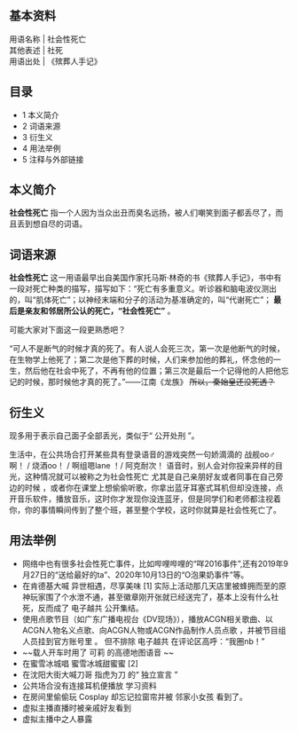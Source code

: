 **基本资料**  
---  
用语名称  |  社会性死亡   
其他表述  |  社死   
用语出处  |  《殡葬人手记》   
  
##  目录

  * 1  本义简介 
  * 2  词语来源 
  * 3  衍生义 
  * 4  用法举例 
  * 5  注释与外部链接 

##  本义简介

**社会性死亡** 指一个人因为当众出丑而臭名远扬，被人们嘲笑到面子都丢尽了，而且丢到想自尽的词语。

##  词语来源

**社会性死亡**
这一用语最早出自美国作家托马斯·林奇的书《殡葬人手记》，书中有一段对死亡种类的描写，描写如下：“死亡有多重意义。听诊器和脑电波仪测出的，叫“肌体死亡”；以神经末端和分子的活动为基准确定的，叫“代谢死亡”；
**最后是亲友和邻居所公认的死亡，“社会性死亡”** 。

可能大家对下面这一段更熟悉吧？

“可人不是断气的时候才真的死了。有人说人会死三次，第一次是他断气的时候，在生物学上他死了；第二次是他下葬的时候，人们来参加他的葬礼，怀念他的一生，然后他在社会中死了，不再有他的位置；第三次是最后一个记得他的人把他忘记的时候，那时候他才真的死了。”——江南《龙族》
~~所以，秦始皇还没死透？~~

##  衍生义

现多用于表示自己面子全部丢光，类似于“  公开处刑  ”。

生活中，在公共场合打开某些具有登录语音的游戏突然一句娇滴滴的  战舰oo♂啊！  /  烧酒oo！  /  啊组嗯lane  ！/  阿克耐次！
语音时，别人会对你投来异样的目光，这种情况就可以被称之为社会性死亡  尤其是自己亲朋好友或者同事在自己旁边的时候
，或者你在课堂上想偷偷听歌，你拿出蓝牙耳塞式耳机但却没连接，点开音乐软件，播放音乐，这时你才发现你没连蓝牙，但是同学们和老师都注视着你，你的事情瞬间传到了整个班，甚至整个学校，这时你就算是社会性死亡了。

##  用法举例

  * 网络中也有很多社会性死亡事件，比如哔哩哔哩的“咩2016事件”,还有2019年9月27日的“送给最好的ta”、2020年10月13日的“O泡果奶事件”等。 
  * 在肯德基大喊  异世相遇，尽享美味  [1]  实际上活动那几天店里被蜂拥而至的原神玩家围了个水泄不通，甚至徽章刚开张就已经送完了，基本上没有什么社死，反而成了  电子越共  公开集结。 
  * 使用点歌节目（如广东广播电视台《DV现场》），播放ACGN相关歌曲、以ACGN人物名义点歌、向ACGN人物或ACGN作品制作人员点歌  ，并被节目组人员挂到官方账号里  。  但不排除  电子越共  在评论区高呼：“我圈nb！” 
  * ~~载人开车时用了 可莉  的高德地图语音 ~~
  * 在蜜雪冰城唱  蜜雪冰城甜蜜蜜  [2] 
  * 在沈阳大街大喊刀哥  指虎为刀  的“  独立宣言  ” 
  * 公共场合没有连接耳机便播放  学习资料 
  * 在房间里偷偷玩  Cosplay  却忘记拉窗帘并被  邻家小女孩  看到了。 
  * 虚拟主播直播时被亲戚好友看到 
  * 虚拟主播中之人暴露 
